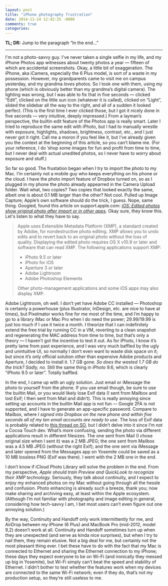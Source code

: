 ```yaml
---
layout: post
title: "iPhone photography frustration"
date: 2014-11-24 12:42:25 -0800
comments: true
categories:
---
```

**TL; DR:** Jump to the paragraph “In the end…”

---

I'm not a photo-savvy guy. I've never taken a single selfie in my life, and my iPhone Photos app witnesses about twenty photos a year — fifteen of which are accidental screenshots. Okay, a little bit of exaggeration. The iPhone, aka iCamera, especially the 6 Plus model, is sort of a waste in my possession. However, my grandparents came to visit me on campus yesterday, and my grandma *loves* photos. So I took one with them, using my phone (which is obviously better than my grandma’s digital camera). The lighting was wrong, but I was able to fix that in five seconds — clicked “Edit”, clicked on the little sun icon (whatever it is called), clicked on “Light”, slided the slidebar all the way to the right, and all of a sudden it looked perfect. (This is the first time I ever clicked those, but I got it nicely done in five seconds — very intuitive, deeply impressed.) From a layman’s perspective, the builtin edit feature of the Photos app is really smart. Later I tried to reproduce the same edit with iPhoto, but I had to manually wrestle with exposure, highlights, shadows, brightness, contrast, etc., and I just never got it right. Call me a moron if you feel like it, but I’ve already given you the context at the beginning of this article, so you can’t blame me. (For your reference, I do ’shop some images for fun and profit from time to time, but I never deal with actual unedited photos, so I never have to worry about exposure and stuff.)

So far so good. The frustation began when I try to import the photo to my Mac. I’m certainly not a mobile guy who keeps everything on his phone or the cloud. I have the photo import feature of Dropbox turned on, so as I plugged in my phone the photo already appearred in the Camera Upload folder. Wait what, two copies? Two copies that looked exactly the same, albeit one is about 0.1 MB larger than the other? Not cool. Pulled up Image Capture; Apple’s own software should do the trick, I guess. Nope, same thing. Googled, found this article on support.apple.com: [*iOS: Edited photos show original photo after import or in other apps*](http://support.apple.com/en-us/HT203612). Okay sure, they know this. Let's listen to what they have to say.

> Apple uses Extensible Metadata Platform (XMP), a standard created by Adobe, for nondestructive photo editing. XMP allows you to undo edits and to revert back to an original photo without the loss of quality. Displaying the edited photo requires OS X v10.9 or later and software that can read XMP. The following applications support XMP:
>
> * iPhoto 9.5 or later
> * iPhoto for iOS
> * Aperture 3 or later
> * Adobe Lightroom
> * Adobe Photoshop Elements
>
> Other photo-management applications and some iOS apps may also display XMP.

Adobe Lightroom, oh well. I don’t yet have Adobe CC installed — Photoshop is certainly a powerhouse (plus Illustrator, InDesign, etc. are nice to have at times), but Pixelmator works fine for me most of the time, and I’m happy to go to a library iMac or Mac Pro when I do need the power; $29.99/$19.99 is just too much if I use it twice a month. I theorize that I can indefinitely extend the free trial by running CC in a VM, reverting to a clean snapshot and regenerating the MAC address from time to time, but that’s only a theory — I haven’t got the incentive to test it out. As for iPhoto, I know it’s pretty lame from past experience, and I was very much baffled by the ugly and unintuitive UI, so normally I don’t even want to waste disk space on it; but since it’s only official solution other than expensive Adobe products and Aperture, I decided to install it. 1.7 GB gone. *So does the wasted 1.7 GB do the trick? Sadly, no.* Still the same thing in iPhoto 9.6, which is clearly “iPhoto 9.5 or later”. Totally baffled.

In the end, I came up with an ugly solution. Just email or iMessage the photo to yourself from the phone. If you use email though, be sure to use the builtin Mail, or you would likely lose Exif data (I sent from Mailbox and lost Exif; I then sent from Mail and didn’t). This is really annoying since setting up accounts in the builtin Mail app is not fun — Google 2FA is not supported, and I have to generate an app-specific password. Compare to Mailbox, where *I signed into Dropbox on the new phone and within five seconds all of my ten email accounts are ready to use*. The loss of Exif data is probably related to [this thread on SO](http://stackoverflow.com/questions/20763814), but I didn’t delve into it since I’m not a Cocoa Touch dev. What’s more confusing, sending the photo via different applications result in different filesizes. The one sent from Mail (I chose original size when I sent it) was a 2 MB JPEG; the one sent from Mailbox was a 4.5 MB JPEG (without the right Exif); and the one sent via iMessage and later opened from the Messages app on Yosemite could be saved as a 10 MB lossless PNG (Exif was there). I went with the 2 MB one in the end.

I don’t know if iCloud Photo Library will solve the problem in the end. From my perspective, *Apple should train Preview and QuickLook to recognize their XMP technology.* Seriously, they talk about continuity, and I expect to enjoy my enhanced photos on my Mac without going through all the hessle and confusion. Photo enhancing is already such a breeze, thank you; now make sharing and archiving easy, at least within the Apple ecosystem. (Although I’m not familiar with photography and image editing in general, considering how tech-savvy I am, I bet most users can’t even figure out one annoying solution.)

By the way, Continuity and Handoff only work intermittently for me, and AirDrop between my iPhone (6 Plus) and MacBook Pro (mid-2012, model 9,2) doesn’t work at all. Continuity and Handoff sometimes turn up when they are unexpected (and serve as kinda nice surprises), but when I try to nail them, they remain elusive. Not a big deal for me, but certainly not the most pleasant thing ever. I bet these have to do with the fact that my Mac is connected to Ethernet and sharing the Ethernet connection to my iPhone; these days they expect everyone to be on Wi-Fi (and ironically they messed up big in Yosemite), but Wi-Fi simply can’t beat the speed and stability of Ethernet. I didn’t bother to test whether the features work when my devices are connected to the same Wi-Fi network; even if they do, that’s not my production setup, so they’re still useless to me.
